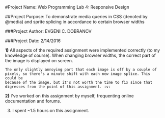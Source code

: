 #Project Name:		Web Programming Lab 4: Responsive Design

##Project Purpose:	To demonstrate media queries in CSS (denoted by @media) and
					sprite splicing in accordance to certain browser widths
					
###Project Author:		EVGENI C. DOBRANOV

###Project Date:		2/14/2016

**1)**	All aspects of the required assignment were implemented correctly (to my
	knowledge of course). When changing browser widths, the correct part of the
	image is displayed on screen.
	
	The only slightly annoying part that each image is off by a couple of
	pixels, so there's a minute shift with each new image splice. This could be
	because of the image, but it's not worth the time to fix since that
	digresses from the point of this assignment. :v:

**2)**	I've worked on this assignment by myself, frequenting online documentation
	and forums.

3)	I spent ~1.5 hours on this assignment.